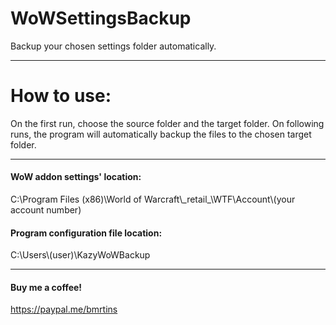 # WoWSettingsBackup
Backup your chosen settings folder automatically.

---

# How to use:
On the first run, choose the source folder and the target folder.
On following runs, the program will automatically backup the files to the chosen target folder.

---

#### WoW addon settings' location:
C:\\Program Files (x86)\\World of Warcraft\\\_retail\_\\WTF\\Account\\(your account number)

#### Program configuration file location:
C:\\Users\\(user)\\KazyWoWBackup

---

#### Buy me a coffee!
https://paypal.me/bmrtins
